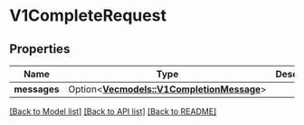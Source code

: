 # V1CompleteRequest

## Properties

Name | Type | Description | Notes
------------ | ------------- | ------------- | -------------
**messages** | Option<[**Vec<models::V1CompletionMessage>**](v1CompletionMessage.md)> |  | [optional]

[[Back to Model list]](../README.md#documentation-for-models) [[Back to API list]](../README.md#documentation-for-api-endpoints) [[Back to README]](../README.md)


